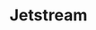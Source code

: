 ---
title: Jetstream
developer: Clockwork Acorn
image: Jetstream.jpg
link: http://jetstreamgame.com
html5: http://jetstreamgame.com
---